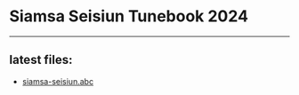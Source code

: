 # Siamsa Seisiun Tunebook 2024

---

## latest files:

- [siamsa-seisiun.abc](https://raw.githubusercontent.com/rmorgan105/siamsa-seisiun/v0.0.2/builds/siamsa-seisiun.abc)